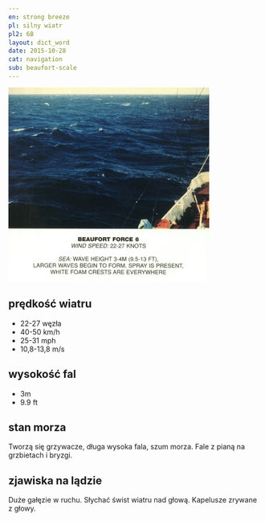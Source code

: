 ```yaml
---
en: strong breeze
pl: silny wiatr
pl2: 6B
layout: dict_word
date: 2015-10-28
cat: navigation
sub: beaufort-scale
---
```


![beaufort-scale-6](/img/dict/beaufort-scale-6.jpg)

prędkość wiatru
----------------
* 22-27 węzła
* 40-50 km/h
* 25-31 mph
* 10,8-13,8 m/s

wysokość fal
-------------
* 3m
* 9.9 ft

stan morza
-----------
Tworzą się grzywacze, długa wysoka fala, szum morza. Fale z pianą na grzbietach i bryzgi.

zjawiska na lądzie
------------------
Duże gałęzie w ruchu. Słychać świst wiatru nad głową. Kapelusze zrywane z głowy.
